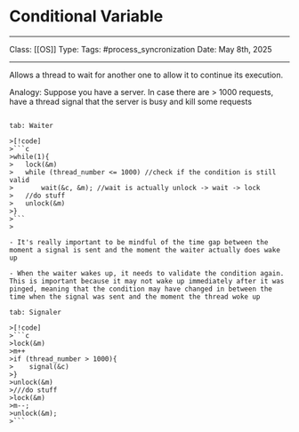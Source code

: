 # Conditional Variable
___
Class: [[OS]]
Type: 
Tags: #process_syncronization
Date: May 8th, 2025
___

Allows a thread to wait for another one to allow it to continue its execution.

Analogy: 
Suppose you have a server. In case there are > 1000 requests, have a thread signal that the server is busy and kill some requests

```tabs

tab: Waiter

>[!code]
>```c
>while(1){
>	lock(&m)
>	while (thread_number <= 1000) //check if the condition is still valid
>		wait(&c, &m); //wait is actually unlock -> wait -> lock
>	//do stuff
>	unlock(&m)
>}
>```
>

- It's really important to be mindful of the time gap between the moment a signal is sent and the moment the waiter actually does wake up 

- When the waiter wakes up, it needs to validate the condition again. This is important because it may not wake up immediately after it was pinged, meaning that the condition may have changed in between the time when the signal was sent and the moment the thread woke up

tab: Signaler

>[!code]
>```c
>lock(&m)
>m++
>if (thread_number > 1000){
>    signal(&c)
>}
>unlock(&m)
>///do stuff
>lock(&m)
>m--;
>unlock(&m);
>```

```
